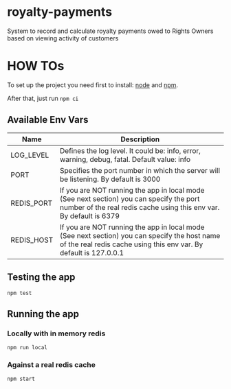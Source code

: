 # royalty-payments
 System to record and calculate royalty payments owed to Rights Owners based on viewing activity of customers

# HOW TOs
To set up the project you need first to install: [node](https://nodejs.org/en/download/) and [npm](https://www.npmjs.com/get-npm).

After that, just run ```npm ci```

## Available Env Vars
|Name|Description|
|---|---|
|LOG_LEVEL|Defines the log level. It could be: info, error, warning, debug, fatal. Default value: info|
|PORT|Specifies the port number in which the server will be listening. By default is 3000|
|REDIS_PORT|If you are NOT running the app in local mode (See next section) you can specify the port number of the real redis cache using this env var. By default is 6379|
|REDIS_HOST|If you are NOT running the app in local mode (See next section) you can specify the host name of the real redis cache using this env var. By default is 127.0.0.1|
## Testing the app
```npm test```

## Running the app
### Locally with in memory redis
```npm run local```
### Against a real redis cache
```npm start```
